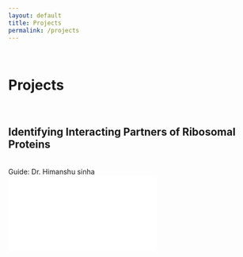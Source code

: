 ```yaml
---
layout: default
title: Projects
permalink: /projects
---
```

<p><br></p>

Projects
======

<p><br></p>

**Identifying Interacting Partners of Ribosomal Proteins**
---------------


<p style="text-align: justify">
<br>
Guide: Dr. Himanshu sinha
<br>

<embed src="/assets/thesis.pdf" type="application/pdf">
